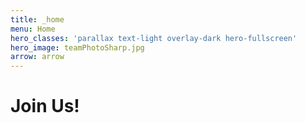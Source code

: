 ```yaml
---
title: _home
menu: Home
hero_classes: 'parallax text-light overlay-dark hero-fullscreen'
hero_image: teamPhotoSharp.jpg
arrow: arrow
---
```


# **Join Us!**

[//]: # (Team photo as hero)
